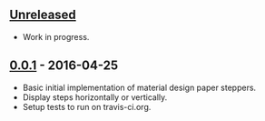 ## [Unreleased][unreleased]
 - Work in progress.
 <!-- - Add html and css for optional sub heading.-->


## [0.0.1] - 2016-04-25
 - Basic initial implementation of material design paper steppers.
 - Display steps horizontally or vertically.
 - Setup tests to run on travis-ci.org.


[unreleased]: /patgmiller/paper-steps/compare/9557329...master
[0.0.1]: /patgmiller/paper-steps/compare/fb1b126...9557329
